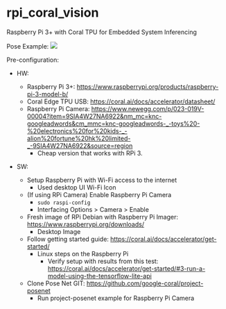 # rpi_coral_vision
Raspberry Pi 3+ with Coral TPU for Embedded System Inferencing 

Pose Example:
![](pose_example.gif)


Pre-configuration:
- HW: 
  - Raspberry Pi 3+: https://www.raspberrypi.org/products/raspberry-pi-3-model-b/
  - Coral Edge TPU USB: https://coral.ai/docs/accelerator/datasheet/
  - Raspberry Pi Camera: https://www.newegg.com/p/023-019V-00004?item=9SIA4W27NA6922&nm_mc=knc-googleadwords&cm_mmc=knc-googleadwords-_-toys%20-%20electronics%20for%20kids-_-alion%20fortune%20hk%20limited-_-9SIA4W27NA6922&source=region
    - Cheap version that works with RPi 3. 
  
- SW: 
  - Setup Raspberry Pi with Wi-Fi access to the internet
    - Used desktop UI Wi-Fi Icon
  - (If using RPi Camera) Enable Raspberry Pi Camera
    - <code>sudo raspi-config</code>
    - Interfacing Options > Camera > Enable
  - Fresh image of RPi Debian with Raspberry Pi Imager: https://www.raspberrypi.org/downloads/
    - Desktop Image 
  - Follow getting started guide: https://coral.ai/docs/accelerator/get-started/
    - Linux steps on the Raspberry Pi
      - Verify setup with results from this test: https://coral.ai/docs/accelerator/get-started/#3-run-a-model-using-the-tensorflow-lite-api
  - Clone Pose Net GIT: https://github.com/google-coral/project-posenet
     - Run project-posenet example for Raspberry Pi Camera
   

